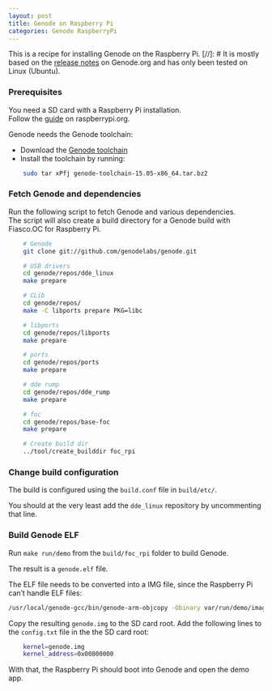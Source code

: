 ```yaml
---
layout: post
title: Genode on Raspberry Pi
categories: Genode RaspberryPi
---
```

This is a recipe for installing Genode on the Raspberry Pi.
[//]: #
It is mostly based on the <a href='http://genode.org/documentation/release-notes/13.11#Raspberry_Pi'>release notes</a> on Genode.org and has only been tested on Linux (Ubuntu).

### Prerequisites
You need a SD card with a Raspberry Pi installation.<br>
Follow the <a href='https://www.raspberrypi.org/documentation/installation/installing-images/README.md'>guide</a> on raspberrypi.org.


Genode needs the Genode toolchain:

- Download the <a href='http://sourceforge.net/projects/genode/files/genode-toolchain/15.05/genode-toolchain-15.05-x86_64.tar.bz2/download'>Genode toolchain</a>
- Install the toolchain by running:


```bash
	sudo tar xPfj genode-toolchain-15.05-x86_64.tar.bz2
```


### Fetch Genode and dependencies
Run the following script to fetch Genode and various dependencies.<br>
The script will also create a build directory for a Genode build with Fiasco.OC for Raspberry Pi.


```bash
	# Genode
	git clone git://github.com/genodelabs/genode.git

	# USB drivers
	cd genode/repos/dde_linux
	make prepare

	# CLib
	cd genode/repos/
	make -C libports prepare PKG=libc

	# libports
	cd genode/repos/libports
	make prepare

	# ports
	cd genode/repos/ports
	make prepare

	# dde rump
	cd genode/repos/dde_rump
	make prepare

	# foc
	cd genode/repos/base-foc
	make prepare

	# Create build dir
	../tool/create_builddir foc_rpi

```



### Change build configuration
The build is configured using the `build.conf` file in `build/etc/`.

You should at the very least add the `dde_linux` repository by uncommenting that line.


### Build Genode ELF
Run `make run/demo` from the `build/foc_rpi` folder to build  Genode.

The result is a `genode.elf` file.


The ELF file needs to be converted into a IMG file, since the Raspberry Pi can’t handle ELF files:


```bash
/usr/local/genode-gcc/bin/genode-arm-objcopy -Obinary var/run/demo/image.elf genode.img
```


Copy the resulting `genode.img` to the SD card root.
Add the following lines to the `config.txt` file in the the SD card root:


  
```bash
	kernel=genode.img
	kernel_address=0x00800000
```
  


With that, the Raspberry Pi should boot into Genode and open the demo app.
